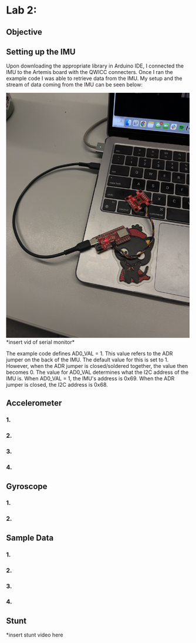 # Lab 2:

## Objective


## Setting up the IMU
Upon downloading the appropriate library in Arduino IDE, I connected the IMU to the Artemis board with the QWICC connecters. Once I ran the example code I was able to retrieve data from the IMU. My setup and the stream of data coming from the IMU can be seen below:

<img width="500" alt="Profile Picture" src="IMG_6744.jpg">
*insert vid of serial monitor*

The example code defines AD0_VAL = 1. This value refers to the ADR jumper on the back of the IMU. The default value for this is set to 1. However, when the ADR jumper is closed/soldered together, the value then becomes 0. The value for AD0_VAL determines what the I2C address of the IMU is. When AD0_VAL = 1, the IMU's address is 0x69. When the ADR jumper is closed, the I2C address is 0x68. 
## Accelerometer

### 1.
### 2.
### 3.
### 4. 

## Gyroscope

### 1. 
### 2. 

## Sample Data

### 1. 
### 2. 
### 3. 
### 4. 

## Stunt
*insert stunt video here

